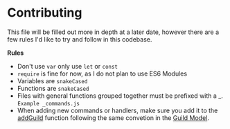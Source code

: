 # Contributing 
This file will be filled out more in depth at a later date, however there are a few rules I'd like to try and follow in this codebase.

**Rules**
* Don't use `var` only use `let` or `const`
* `require` is fine for now, as I do not plan to use ES6 Modules
* Variables are `snakeCased`
* Functions are `snakeCased`
* Files with general functions grouped together must be prefixed with a _. `Example _commands.js`
* When adding new commands or handlers, make sure you add it to the [addGuild](https://github.com/Swan/Penguin/blob/master/handlers/_guild.js#L10) function following the same convetion in the [Guild Model](https://github.com/Swan/Penguin/blob/master/models/guild.js#L3).
